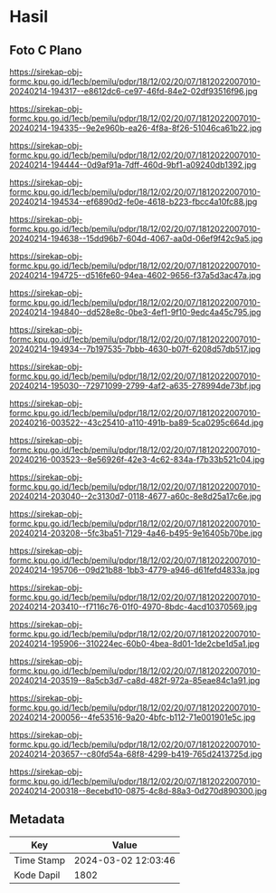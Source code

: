# Hasil

## Foto C Plano

https://sirekap-obj-formc.kpu.go.id/1ecb/pemilu/pdpr/18/12/02/20/07/1812022007010-20240214-194317--e8612dc6-ce97-46fd-84e2-02df93516f96.jpg

https://sirekap-obj-formc.kpu.go.id/1ecb/pemilu/pdpr/18/12/02/20/07/1812022007010-20240214-194335--9e2e960b-ea26-4f8a-8f26-51046ca61b22.jpg

https://sirekap-obj-formc.kpu.go.id/1ecb/pemilu/pdpr/18/12/02/20/07/1812022007010-20240214-194444--0d9af91a-7dff-460d-9bf1-a09240db1392.jpg

https://sirekap-obj-formc.kpu.go.id/1ecb/pemilu/pdpr/18/12/02/20/07/1812022007010-20240214-194534--ef6890d2-fe0e-4618-b223-fbcc4a10fc88.jpg

https://sirekap-obj-formc.kpu.go.id/1ecb/pemilu/pdpr/18/12/02/20/07/1812022007010-20240214-194638--15dd96b7-604d-4067-aa0d-06ef9f42c9a5.jpg

https://sirekap-obj-formc.kpu.go.id/1ecb/pemilu/pdpr/18/12/02/20/07/1812022007010-20240214-194725--d516fe60-94ea-4602-9656-f37a5d3ac47a.jpg

https://sirekap-obj-formc.kpu.go.id/1ecb/pemilu/pdpr/18/12/02/20/07/1812022007010-20240214-194840--dd528e8c-0be3-4ef1-9f10-9edc4a45c795.jpg

https://sirekap-obj-formc.kpu.go.id/1ecb/pemilu/pdpr/18/12/02/20/07/1812022007010-20240214-194934--7b197535-7bbb-4630-b07f-6208d57db517.jpg

https://sirekap-obj-formc.kpu.go.id/1ecb/pemilu/pdpr/18/12/02/20/07/1812022007010-20240214-195030--72971099-2799-4af2-a635-278994de73bf.jpg

https://sirekap-obj-formc.kpu.go.id/1ecb/pemilu/pdpr/18/12/02/20/07/1812022007010-20240216-003522--43c25410-a110-491b-ba89-5ca0295c664d.jpg

https://sirekap-obj-formc.kpu.go.id/1ecb/pemilu/pdpr/18/12/02/20/07/1812022007010-20240216-003523--8e56926f-42e3-4c62-834a-f7b33b521c04.jpg

https://sirekap-obj-formc.kpu.go.id/1ecb/pemilu/pdpr/18/12/02/20/07/1812022007010-20240214-203040--2c3130d7-0118-4677-a60c-8e8d25a17c6e.jpg

https://sirekap-obj-formc.kpu.go.id/1ecb/pemilu/pdpr/18/12/02/20/07/1812022007010-20240214-203208--5fc3ba51-7129-4a46-b495-9e16405b70be.jpg

https://sirekap-obj-formc.kpu.go.id/1ecb/pemilu/pdpr/18/12/02/20/07/1812022007010-20240214-195706--09d21b88-1bb3-4779-a946-d61fefd4833a.jpg

https://sirekap-obj-formc.kpu.go.id/1ecb/pemilu/pdpr/18/12/02/20/07/1812022007010-20240214-203410--f7116c76-01f0-4970-8bdc-4acd10370569.jpg

https://sirekap-obj-formc.kpu.go.id/1ecb/pemilu/pdpr/18/12/02/20/07/1812022007010-20240214-195906--310224ec-60b0-4bea-8d01-1de2cbe1d5a1.jpg

https://sirekap-obj-formc.kpu.go.id/1ecb/pemilu/pdpr/18/12/02/20/07/1812022007010-20240214-203519--8a5cb3d7-ca8d-482f-972a-85eae84c1a91.jpg

https://sirekap-obj-formc.kpu.go.id/1ecb/pemilu/pdpr/18/12/02/20/07/1812022007010-20240214-200056--4fe53516-9a20-4bfc-b112-71e001901e5c.jpg

https://sirekap-obj-formc.kpu.go.id/1ecb/pemilu/pdpr/18/12/02/20/07/1812022007010-20240214-203657--c80fd54a-68f8-4299-b419-765d2413725d.jpg

https://sirekap-obj-formc.kpu.go.id/1ecb/pemilu/pdpr/18/12/02/20/07/1812022007010-20240214-200318--8ecebd10-0875-4c8d-88a3-0d270d890300.jpg


## Metadata

| Key        | Value               |
| ---------- | ------------------- |
| Time Stamp | 2024-03-02 12:03:46 |
| Kode Dapil | 1802                |



